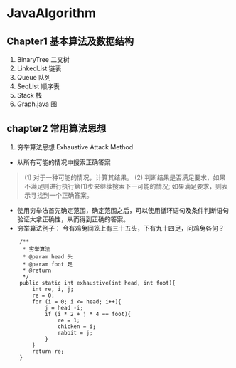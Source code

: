 # JavaAlgorithm
## Chapter1 基本算法及数据结构
1. BinaryTree  二叉树
2. LinkedList 链表
3. Queue    队列
4. SeqList  顺序表
5. Stack    栈
6. Graph.java 图


## chapter2 常用算法思想
1. 穷举算法思想 Exhaustive Attack Method
 - 从所有可能的情况中搜索正确答案
 > (1) 对于一种可能的情况，计算其结果。
 > (2) 判断结果是否满足要求，如果不满足则进行执行第(1)步来继续搜索下一可能的情况; 如果满足要求，则表示寻找到一个正确答案。
 - 使用穷举法首先确定范围，确定范围之后，可以使用循环语句及条件判断语句验证大拿正确性，从而得到正确的答案。
 - 穷举算法例子：
    今有鸡兔同笼上有三十五头，下有九十四足，问鸡兔各何？
 ```
     /**
      * 穷举算法
      * @param head 头
      * @param foot 足
      * @return
      */
     public static int exhaustive(int head, int foot){
         int re, i, j;
         re = 0;
         for (i = 0; i <= head; i++){
             j = head -i;
             if (i * 2 + j * 4 == foot){
                 re = 1;
                 chicken = i;
                 rabbit = j;
             }
         }
         return re;
     }

